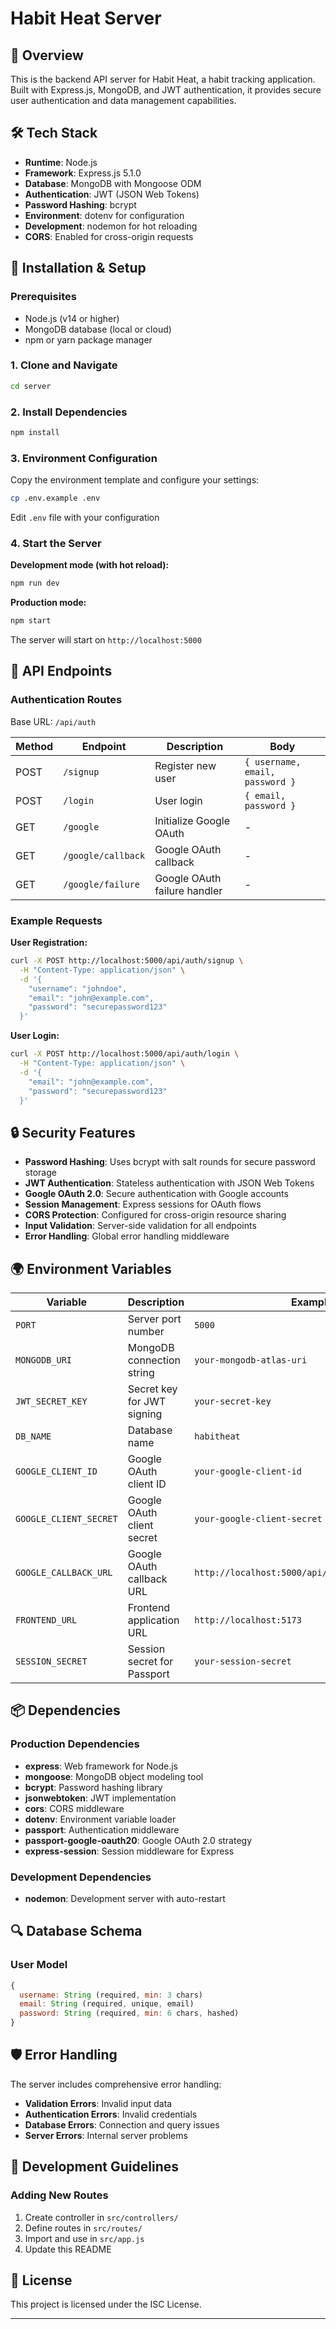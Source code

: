 # Habit Heat Server

## 🚀 Overview

This is the backend API server for Habit Heat, a habit tracking application. Built with Express.js, MongoDB, and JWT authentication, it provides secure user authentication and data management capabilities.

## 🛠️ Tech Stack

- **Runtime**: Node.js
- **Framework**: Express.js 5.1.0
- **Database**: MongoDB with Mongoose ODM
- **Authentication**: JWT (JSON Web Tokens)
- **Password Hashing**: bcrypt
- **Environment**: dotenv for configuration
- **Development**: nodemon for hot reloading
- **CORS**: Enabled for cross-origin requests

## 🔧 Installation & Setup

### Prerequisites

- Node.js (v14 or higher)
- MongoDB database (local or cloud)
- npm or yarn package manager

### 1. Clone and Navigate

```bash
cd server
```

### 2. Install Dependencies

```bash
npm install
```

### 3. Environment Configuration

Copy the environment template and configure your settings:

```bash
cp .env.example .env
```

Edit `.env` file with your configuration

### 4. Start the Server

**Development mode (with hot reload):**

```bash
npm run dev
```

**Production mode:**

```bash
npm start
```

The server will start on `http://localhost:5000`

## 🔐 API Endpoints

### Authentication Routes

Base URL: `/api/auth`

| Method | Endpoint           | Description                  | Body                            |
| ------ | ------------------ | ---------------------------- | ------------------------------- |
| POST   | `/signup`          | Register new user            | `{ username, email, password }` |
| POST   | `/login`           | User login                   | `{ email, password }`           |
| GET    | `/google`          | Initialize Google OAuth      | -                               |
| GET    | `/google/callback` | Google OAuth callback        | -                               |
| GET    | `/google/failure`  | Google OAuth failure handler | -                               |

### Example Requests

**User Registration:**

```bash
curl -X POST http://localhost:5000/api/auth/signup \
  -H "Content-Type: application/json" \
  -d '{
    "username": "johndoe",
    "email": "john@example.com",
    "password": "securepassword123"
  }'
```

**User Login:**

```bash
curl -X POST http://localhost:5000/api/auth/login \
  -H "Content-Type: application/json" \
  -d '{
    "email": "john@example.com",
    "password": "securepassword123"
  }'
```

## 🔒 Security Features

- **Password Hashing**: Uses bcrypt with salt rounds for secure password storage
- **JWT Authentication**: Stateless authentication with JSON Web Tokens
- **Google OAuth 2.0**: Secure authentication with Google accounts
- **Session Management**: Express sessions for OAuth flows
- **CORS Protection**: Configured for cross-origin resource sharing
- **Input Validation**: Server-side validation for all endpoints
- **Error Handling**: Global error handling middleware

## 🌍 Environment Variables

| Variable               | Description                 | Example                                          |
| ---------------------- | --------------------------- | ------------------------------------------------ |
| `PORT`                 | Server port number          | `5000`                                           |
| `MONGODB_URI`          | MongoDB connection string   | `your-mongodb-atlas-uri`                         |
| `JWT_SECRET_KEY`       | Secret key for JWT signing  | `your-secret-key`                                |
| `DB_NAME`              | Database name               | `habitheat`                                      |
| `GOOGLE_CLIENT_ID`     | Google OAuth client ID      | `your-google-client-id`                          |
| `GOOGLE_CLIENT_SECRET` | Google OAuth client secret  | `your-google-client-secret`                      |
| `GOOGLE_CALLBACK_URL`  | Google OAuth callback URL   | `http://localhost:5000/api/auth/google/callback` |
| `FRONTEND_URL`         | Frontend application URL    | `http://localhost:5173`                          |
| `SESSION_SECRET`       | Session secret for Passport | `your-session-secret`                            |

## 📦 Dependencies

### Production Dependencies

- **express**: Web framework for Node.js
- **mongoose**: MongoDB object modeling tool
- **bcrypt**: Password hashing library
- **jsonwebtoken**: JWT implementation
- **cors**: CORS middleware
- **dotenv**: Environment variable loader
- **passport**: Authentication middleware
- **passport-google-oauth20**: Google OAuth 2.0 strategy
- **express-session**: Session middleware for Express

### Development Dependencies

- **nodemon**: Development server with auto-restart

## 🔍 Database Schema

### User Model

```javascript
{
  username: String (required, min: 3 chars)
  email: String (required, unique, email)
  password: String (required, min: 6 chars, hashed)
}
```

## 🛡️ Error Handling

The server includes comprehensive error handling:

- **Validation Errors**: Invalid input data
- **Authentication Errors**: Invalid credentials
- **Database Errors**: Connection and query issues
- **Server Errors**: Internal server problems

## 📝 Development Guidelines

### Adding New Routes

1. Create controller in `src/controllers/`
2. Define routes in `src/routes/`
3. Import and use in `src/app.js`
4. Update this README

## 📄 License

This project is licensed under the ISC License.

---
